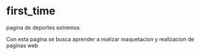 # first_time
pagina de deportes extremos

Con esta pagina se busca aprender a realizar maquetacion y realizacion de paginas web
